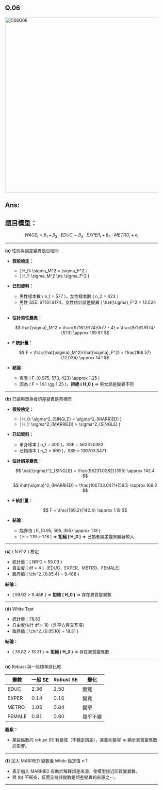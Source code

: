 ## Q.06

<img width="577" alt="C08Q06" src="https://github.com/user-attachments/assets/7485f4a2-a866-415a-8cb8-f25567a9586a" />


## Ans:

## 題目模型：

$$
WAGE_i = \beta_1 + \beta_2 \cdot EDUC_i + \beta_3 \cdot EXPER_i + \beta_4 \cdot METRO_i + e_i
$$

---

**(a)** 性別與誤差變異是否相同

- **假設檢定：**
  - \( H_0: \sigma_M^2 = \sigma_F^2 \)
  - \( H_1: \sigma_M^2 \ne \sigma_F^2 \)

- **已知資料：**
  - 男性樣本數 \( n_1 = 577 \)，女性樣本數 \( n_2 = 423 \)
  - 男性 SSE: 97161.9174，女性估計誤差變異 \( \hat{\sigma}_F^2 = 12.024 \)

- **估計男性變異：**

  $$
  \hat{\sigma}_M^2 = \frac{97161.9174}{577 - 4} = \frac{97161.9174}{573} \approx 169.57
  $$

- **F 統計量：**

  $$
  F = \frac{\hat{\sigma}_M^2}{\hat{\sigma}_F^2} = \frac{169.57}{12.024} \approx 14.1
  $$

- **結論：**
  - 查表 \( F_{0.975, 573, 423} \approx 1.25 \)
  - 因為 \( F = 14.1 \gg 1.25 \)，**拒絕 \( H_0 \)** ⇒ 男女誤差變異不同

---

**(b)** 已婚與單身者誤差變異是否相同

- **假設檢定：**
  - \( H_0: \sigma^2_{SINGLE} = \sigma^2_{MARRIED} \)
  - \( H_1: \sigma^2_{MARRIED} > \sigma^2_{SINGLE} \)

- **已知資料：**
  - 單身樣本 \( n_1 = 400 \)，SSE = 56231.0382
  - 已婚樣本 \( n_2 = 600 \)，SSE = 100703.0471

- **估計誤差變異：**

  $$
  \hat{\sigma}^2_{SINGLE} = \frac{56231.0382}{395} \approx 142.4
  $$

  $$
  \hat{\sigma}^2_{MARRIED} = \frac{100703.0471}{595} \approx 169.2
  $$

- **F 統計量：**

  $$
  F = \frac{169.2}{142.4} \approx 1.19
  $$

- **結論：**
  - 臨界值 \( F_{0.95, 595, 395} \approx 1.18 \)
  - \( F = 1.19 > 1.18 \) ⇒ **拒絕 \( H_0 \)** ⇒ 已婚者誤差變異顯著較大

---

**(c)** \( N R^2 \) 檢定

- 統計量：\( NR^2 = 59.03 \)
- 自由度 \( df = 4 \)（EDUC、EXPER、METRO、FEMALE）
- 臨界值 \( \chi^2_{0.05,4} = 9.488 \)

**結論：**

- \( 59.03 > 9.488 \) ⇒ **拒絕 \( H_0 \)** ⇒ 存在異質變異數

---

**(d)** White Test

- 統計量：78.82
- 自由度估計 df ≈ 10（含平方與交互項）
- 臨界值 \( \chi^2_{0.05,10} = 18.31 \)

**結論：**

- \( 78.82 > 18.31 \) ⇒ **拒絕 \( H_0 \)** ⇒ 存在異質變異數

---

**(e)** Robust 與一般標準誤比較

| 變數   | 一般 SE | Robust SE | 變化     |
|--------|---------|-----------|----------|
| EDUC   | 2.36    | 2.50      | 變寬     |
| EXPER  | 0.14    | 0.16      | 變寬     |
| METRO  | 1.05    | 0.84      | 變窄     |
| FEMALE | 0.81    | 0.80      | 幾乎不變 |

**觀察：**
- 某些係數的 robust SE 有變寬（不穩定誤差），某些則變窄 ⇒ 顯示異質變異數的影響。

---

**(f)** 加入 MARRIED 變數後 White 檢定值 ≈ 1

- 表示加入 MARRIED 有助於解釋誤差來源，使模型接近同質變異數。
- 與 (b) 不衝突，反而支持該變數是誤差變異的來源之一。


---





